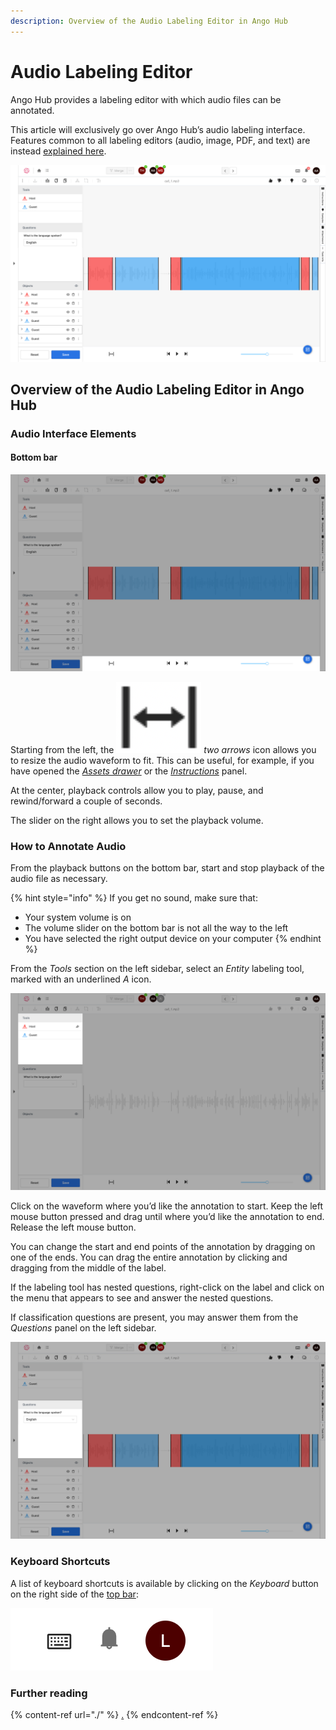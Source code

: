 ```yaml
---
description: Overview of the Audio Labeling Editor in Ango Hub
---
```


# Audio Labeling Editor

Ango Hub provides a labeling editor with which audio files can be annotated.

This article will exclusively go over Ango Hub’s audio labeling interface. Features common to all labeling editors (audio, image, PDF, and text) are instead [explained here](./).

![](<../../.gitbook/assets/image (176).png>)

## Overview of the Audio Labeling Editor in Ango Hub <a href="#audio-interface-elements" id="audio-interface-elements"></a>

### Audio Interface Elements <a href="#audio-interface-elements" id="audio-interface-elements"></a>

#### Bottom bar <a href="#bottom-bar" id="bottom-bar"></a>

![](<../../.gitbook/assets/image (164).png>)

Starting from the left, the <img src="../../.gitbook/assets/image (434).png" alt="" data-size="line"> _two arrows_ icon allows you to resize the audio waveform to fit. This can be useful, for example, if you have opened the [_Assets drawer_](./#assets-drawer-project-owner-and-reviewer-only) or the [_Instructions_](./#instructions) panel.

At the center, playback controls allow you to play, pause, and rewind/forward a couple of seconds.

The slider on the right allows you to set the playback volume.

### How to Annotate Audio <a href="#how-to-annotate-audio" id="how-to-annotate-audio"></a>

From the playback buttons on the bottom bar, start and stop playback of the audio file as necessary.

{% hint style="info" %}
If you get no sound, make sure that:

* Your system volume is on
* The volume slider on the bottom bar is not all the way to the left
* You have selected the right output device on your computer
{% endhint %}

From the _Tools_ section on the left sidebar, select an _Entity_ labeling tool, marked with an underlined _A_ icon.

![](<../../.gitbook/assets/image (149).png>)

Click on the waveform where you’d like the annotation to start. Keep the left mouse button pressed and drag until where you’d like the annotation to end. Release the left mouse button.

You can change the start and end points of the annotation by dragging on one of the ends. You can drag the entire annotation by clicking and dragging from the middle of the label.

If the labeling tool has nested questions, right-click on the label and click on the menu that appears to see and answer the nested questions.

If classification questions are present, you may answer them from the _Questions_ panel on the left sidebar.

![](<../../.gitbook/assets/image (301).png>)

### Keyboard Shortcuts <a href="#keyboard-shortcuts" id="keyboard-shortcuts"></a>

A list of keyboard shortcuts is available by clicking on the _Keyboard_ button on the right side of the [top bar](./#top-bar):

![](<../../.gitbook/assets/image (197).png>)

### Further reading

{% content-ref url="./" %}
[.](./)
{% endcontent-ref %}
